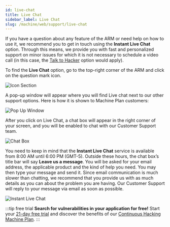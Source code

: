```yaml
---
id: live-chat
title: Live Chat
sidebar_label: Live Chat
slug: /machine/web/support/live-chat
---
```


If you have a question about any
feature of the ARM or need help
on how to use it, we recommend
you to get in touch using the
**Instant Live Chat** option.
Through this means, we provide you
with fast and personalized support
on minor issues for which it is not
necessary to schedule a video call
(in this case, the
[Talk to Hacker](/squad/support/talk-hacker)
option would apply).

To find the **Live Chat** option,
go to the top-right corner of the
ARM and click on the question
mark icon.

![Icon Section](https://res.cloudinary.com/fluid-attacks/image/upload/v1663079208/docs/web/support/livechat_option.png)

A pop-up window will appear
where you will find Live chat
next to our other support options.
Here is how it is shown to
Machine Plan customers:

![Pop Up Window](https://res.cloudinary.com/fluid-attacks/image/upload/v1663079208/docs/web/support/popup_window.png)

After you click on Live Chat,
a chat box will appear in the
right corner of your screen,
and you will be enabled to chat
with our Customer Support team.

![Chat Box](https://res.cloudinary.com/fluid-attacks/image/upload/v1672240150/docs/web/support/live_chat.png)

You need to keep in mind
that the **Instant Live Chat**
service is available from
8:00 AM until 6:00 PM (GMT-5).
Outside these hours,
the chat box’s title bar will
say **Leave us a message**.
You will be asked
for your email address,
the applicable product and
the kind of help you need.
You may then type your
message and send it.
Since email communication is
much slower than chatting,
we recommend that you provide
us with as much details as you
can about the problem you are having.
Our Customer Support will reply
to your message via email as
soon as possible.

![Instant Live Chat](https://res.cloudinary.com/fluid-attacks/image/upload/v1672165984/docs/web/support/leave_ms.png)

:::tip free trial
**Search for vulnerabilities in your application for free!**
Start your [21-day free trial](https://fluidattacks.com/free-trial/)
and discover the benefits of our [Continuous Hacking](https://fluidattacks.com/services/continuous-hacking/)
[Machine Plan](https://fluidattacks.com/plans/).
:::

